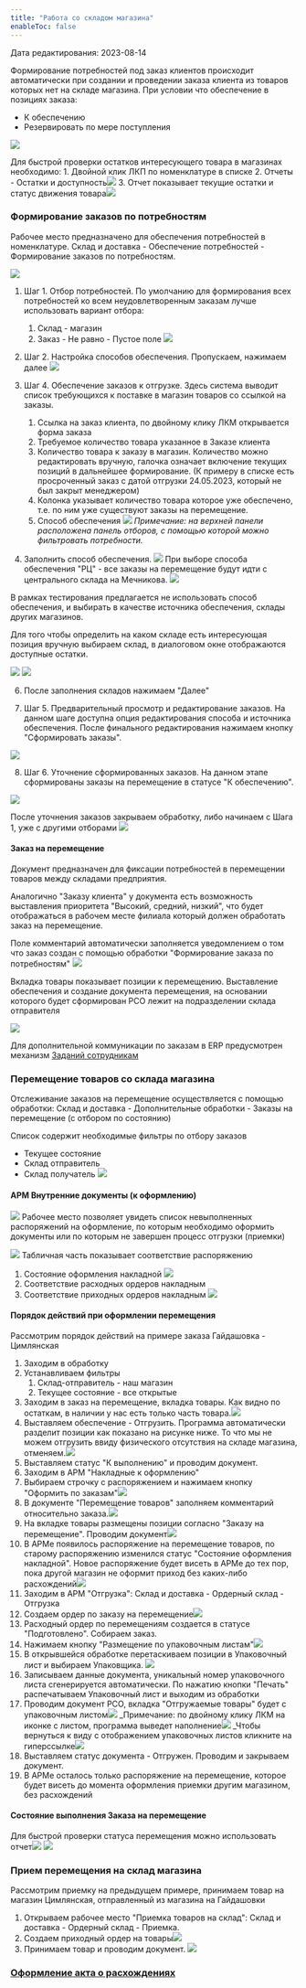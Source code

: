 ```yaml
---
title: "Работа со складом магазина"
enableToc: false
---
```

Дата редактирования: 2023-08-14

Формирование потребностей под заказ клиентов происходит автоматически при создании и проведении заказа клиента из товаров которых нет на складе магазина. При условии что обеспечение в позициях заказа:
- К обеспечению
- Резервировать по мере поступления

![](ERP/_attach/Pasted%20image%2020230712101447.png)

Для быстрой проверки остатков интересующего товара в магазинах необходимо:
	1. Двойной клик ЛКП по номенклатуре в списке
	2. Отчеты - Остатки и доступность![](ERP/_attach/Pasted%20image%2020230712151315.png)
	3. Отчет показывает текущие остатки и статус движения товара![](ERP/_attach/Pasted%20image%2020230712151358.png)
### Формирование заказов по потребностям
Рабочее место предназначено для обеспечения потребностей в номенклатуре. Склад и доставка - Обеспечение потребностей - Формирование заказов по потребностям.

![](ERP/_attach/Pasted%20image%2020230712105040.png)

1. Шаг 1. Отбор потребностей. По умолчанию для формирования всех потребностей ко всем неудовлетворенным заказам лучше использовать вариант отбора:
	1. Склад - магазин
	2. Заказ - Не равно - Пустое поле
![](ERP/_attach/Pasted%20image%2020230712105937.png)

2. Шаг 2. Настройка способов обеспечения. Пропускаем, нажимаем далее
![](ERP/_attach/Pasted%20image%2020230712110056.png)

3. Шаг 4. Обеспечение заказов к отгрузке. Здесь система выводит список требующихся к поставке в магазин товаров со ссылкой на заказы.
	1. Ссылка на заказ клиента, по двойному клику ЛКМ открывается форма заказа
	2. Требуемое количество товара указанное в Заказе клиента
	3. Количество товара к заказу в магазин. Количество можно редактировать вручную, галочка означает включение текущих позиций в дальнейшее формирование. (К примеру в списке есть просроченный заказ с датой отгрузки 24.05.2023, который не был закрыт менеджером) 
	4. Колонка указывает количество товара которое уже обеспечено, т.е. по ним уже существуют заказы на перемещение.
	5. Способ обеспечения
![](ERP/_attach/Pasted%20image%2020230712110718.png)
_Примечание: на верхней панели расположена панель отборов, с помощью которой можно фильтровать потребности._

5. Заполнить способ обеспечения. 
![](ERP/_attach/Pasted%20image%2020230712121327.png)
При выборе способа обеспечения "РЦ" - все заказы на перемещение будут идти с центрального склада на Мечникова.
![](ERP/_attach/Pasted%20image%2020230712143555.png)

В рамках тестирования предлагается не использовать способ обеспечения, и выбирать в качестве источника обеспечения, склады других магазинов. 

Для того чтобы определить на каком складе есть интересующая позиция вручную выбираем склад, в диалоговом окне отображаются доступные остатки.

![](ERP/_attach/Pasted%20image%2020230712153040.png)
![](ERP/_attach/Pasted%20image%2020230712153203.png)

6. После заполнения складов нажимаем "Далее" 

7. Шаг 5. Предварительный просмотр и редактирование заказов. На данном шаге доступна опция редактирования способа и источника обеспечения.  После финального редактирования нажимаем кнопку "Сформировать заказы".

![](ERP/_attach/Pasted%20image%2020230712153345.png)

8. Шаг 6. Уточнение сформированных заказов. На данном этапе сформированы заказы на перемещение в статусе "К обеспечению". 

![](ERP/_attach/Pasted%20image%2020230712153529.png)

После уточнения заказов закрываем обработку, либо начинаем с Шага 1, уже с другими отборами
![](ERP/_attach/Pasted%20image%2020230712155938.png)

#### Заказ на перемещение

Документ предназначен для фиксации потребностей в перемещении товаров между складами предприятия.

Аналогично "Заказу клиента" у документа есть возможность выставления приоритета "Высокий, средний, низкий", что будет отображаться в рабочем месте филиала который должен обработать заказ на перемещение.

Поле комментарий автоматически заполняется уведомлением о том что заказ создан с помощью обработки "Формирование заказа по потребностям"
![](ERP/_attach/Pasted%20image%2020230712160230.png)

Вкладка товары показывает позиции к перемещению. Выставление обеспечения и создание документа перемещения, на основании которого будет сформирован РСО лежит на подразделении склада отправителя

![](ERP/_attach/Pasted%20image%2020230712160343.png)

Для дополнительной коммуникации по заказам в ERP предусмотрен механизм
[Заданий сотрудникам](ERP/Управление%20продажами/Запчасти/Задания%20сотрудникам%20в%201С%20ERP.md)
### Перемещение товаров со склада магазина

Отслеживание заказов на перемещение осуществляется с помощью обработки:
Склад и доставка - Дополнительные обработки - Заказы на перемещение (с отбором по состоянию)

Список содержит необходимые фильтры по отбору заказов
- Текущее состояние
- Склад отправитель
- Склад получатель
![](ERP/_attach/Pasted%20image%2020230713132504.png)
#### АРМ Внутренние документы (к оформлению) 
 ![](ERP/_attach/Pasted%20image%2020230713140420.png)
Рабочее место позволяет увидеть список невыполненных распоряжений на оформление, по которым необходимо оформить документы или по которым не завершен процесс отгрузки (приемки)

![](ERP/_attach/Pasted%20image%2020230713140807.png)
Табличная часть показывает соответствие распоряжению
1. Состояние оформления накладной
	 ![](ERP/_attach/Pasted%20image%2020230713141020.png)
 2. Соответствие расходных ордеров накладным
 3. Соответствие приходных ордеров накладным
	 ![](ERP/_attach/Pasted%20image%2020230713141142.png)
#### Порядок действий при оформлении перемещения
Рассмотрим порядок действий на примере заказа Гайдашовка - Цимлянская

1. Заходим в обработку
2. Устанавливаем фильтры 
	1. Склад-отправитель - наш магазин
	2. Текущее состояние - все открытые
3. Заходим в заказ на перемещение, вкладка товары.
 Как видно по остаткам, в наличии у нас есть только часть товара.![](ERP/_attach/Pasted%20image%2020230713134407.png)
 4. Выставляем обеспечение - Отгрузить. Программа автоматически разделит позиции как показано на рисунке ниже. То что мы не можем отгрузить ввиду физического отсутствия на складе магазина, отменяем.![](ERP/_attach/Pasted%20image%2020230713134900.png)
 6. Выставляем статус "К выполнению" и проводим документ.
 7. Заходим в АРМ "Накладные к оформлению"
 8. Выбираем строчку с распоряжением и нажимаем кнопку "Оформить по заказам"![](ERP/_attach/Pasted%20image%2020230713143558.png)
 9. В документе "Перемещение товаров" заполняем комментарий относительно заказа.![](ERP/_attach/Pasted%20image%2020230713143737.png)
 10. На вкладке товары размещены позиции согласно "Заказу на перемещение". Проводим документ![](ERP/_attach/Pasted%20image%2020230713143839.png)
 11. В АРМе появилось распоряжение на перемещение товаров, по старому распоряжению изменился статус "Состояние оформления накладной". Новое распоряжение будет висеть в АРМе до тех пор, пока другой магазин не оформит приход без каких-либо расхождений![](ERP/_attach/Pasted%20image%2020230713144024.png)
 12. Заходим в АРМ "Отгрузка": Склад и доставка - Ордерный склад - Отгрузка
 13. Создаем ордер по заказу на перемещение![](ERP/_attach/Pasted%20image%2020230713144533.png)
 14. Расходный ордер по перемещениям создается в статусе "Подготовлено". Собираем заказ.
 15. Нажимаем кнопку "Размещение по упаковочным листам"![](ERP/_attach/Pasted%20image%2020230713144822.png)
 16. В открывшейся обработке перетаскиваем позиции в Упаковочный лист и выбираем Упаковщика.
![](ERP/_attach/Pasted%20image%2020230713144922.png)
17. Записываем данные документа, уникальный номер упаковочного листа сгенерируется автоматически. По нажатию кнопки "Печать" распечатываем Упаковочный лист и выходим из обработки
18. Проводим документ РСО, вкладка "Отгружаемые товары" будет с упаковочным листом![](ERP/_attach/Pasted%20image%2020230713145429.png)
_Примечание: по двойному клику ЛКМ на иконке с листом, программа выведет наполнение![](ERP/_attach/Pasted%20image%2020230713145606.png)
_Чтобы вернуться к виду с отображением упаковочных листов кликните на гиперссылке![](ERP/_attach/Pasted%20image%2020230713145659.png)
19. Выставляем статус документа - Отгружен. Проводим и закрываем документ.
20. В АРМе осталось только распоряжение на перемещение, которое будет висеть до момента оформления приемки другим магазином, без расхождений

#### Состояние выполнения Заказа на перемещение

Для быстрой проверки статуса перемещения можно использовать отчет![](ERP/_attach/Pasted%20image%2020230713153601.png)
![](ERP/_attach/Pasted%20image%2020230713153617.png)

### Прием перемещения на склад магазина

Рассмотрим приемку на предыдущем примере, принимаем товар на магазин Цимлянская, отправленный из магазина на Гайдашовки

1. Открываем рабочее место "Приемка товаров на склад": Склад и доставка - Ордерный склад - Приемка.
2. Создаем приходный ордер на товары![](ERP/_attach/Pasted%20image%2020230713150557.png)
3. Принимаем товар и проводим документ. ![](ERP/_attach/Pasted%20image%2020230713150917.png)

### [Оформление акта о расхождениях](ERP/Управление%20продажами/Запчасти/Расхождения%20после%20перемещения%20(В%20разработке).md)